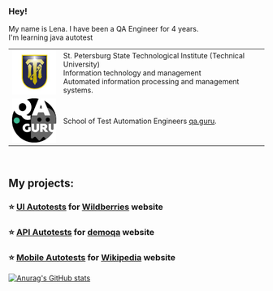 ### Hey! 
My name is Lena. I have been a QA Engineer for 4 years.
</br> I'm learning java autotest

<table width="100%" border='0'>
   <tr> 
    <td width="20%" valign="bottom"><img src="/image/institute.jpg"></td><td valign="middle">St. Petersburg State Technological Institute (Technical University) </br>
Information technology and management </br> Automated information processing and management systems.</td></tr>
    <tr><td width="20%" valign="bottom"><img src="/image/qaguru.jpg"></td><td valign="middle">School of Test Automation Engineers <a target="_blank" href="https://qa.guru">qa.guru</a>.</td></tr>
   </tr>
  </table>
  </br>
  
  
  ## My projects:
### :star: <a target="_blank" href="https://github.com/lmaslo/FinalProject">UI Autotests</a> for <a target="_blank" href="https://by.wildberries.ru/s"> Wildberries</a> website

### :star: <a target="_blank" href="https://github.com/lmaslo/FinalProject-API">API Autotests</a> for <a target="_blank" href="https://demoqa.com/">demoqa</a> website

### :star: <a target="_blank" href="https://github.com/lmaslo/FinalProject-Mobile">Mobile Autotests</a> for <a target="_blank" href="https://github.com/wikimedia/apps-android-wikipedia/releases/tag/latest">Wikipedia</a> website








[![Anurag's GitHub stats](https://github-readme-stats.vercel.app/api?username=lmaslo)](https://github.com/anuraghazra/github-readme-stats)


